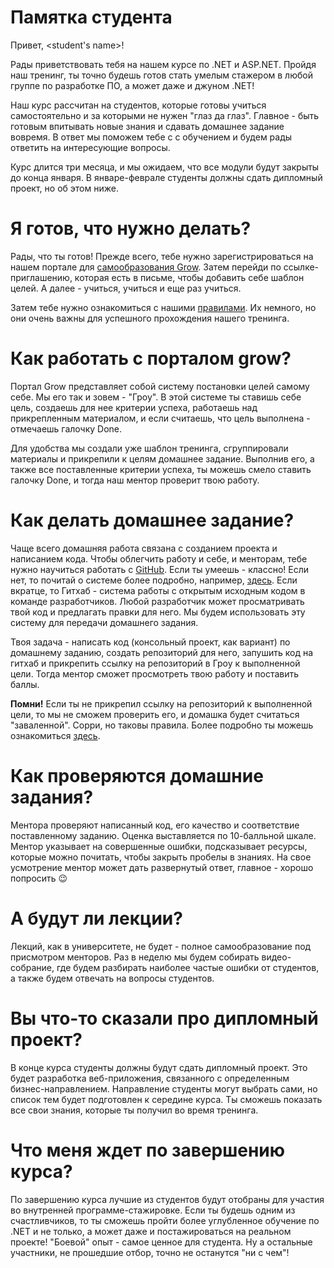 # Памятка студента

Привет, <student's name>!

Рады приветствовать тебя на нашем курсе по .NET и ASP.NET. Пройдя наш тренинг, ты точно будешь готов стать умелым стажером в любой группе по разработке ПО, а может даже и джуном .NET!

Наш курс рассчитан на студентов, которые готовы учиться самостоятельно и за которыми не нужен "глаз да глаз". Главное - быть готовым впитывать новые знания и сдавать домашнее задание вовремя. В ответ мы поможем тебе с с обучением и будем рады ответить на интересующие вопросы.

Курс длится три месяца, и мы ожидаем, что все модули будут закрыты до конца января. В январе-феврале студенты должны сдать дипломный проект, но об этом ниже.

# Я готов, что нужно делать?

Рады, что ты готов! Прежде всего, тебе нужно зарегистрироваться на нашем портале для [самообразования Grow](https://grow.telescopeai.com/landing/you). Затем перейди по ссылке-приглашению, которая есть в письме, чтобы добавить себе шаблон целей. А далее - учиться, учиться и еще раз учиться.

Затем тебе нужно ознакомиться с нашими [правилами](/2019-09-17-code-of-conduct.md). Их немного, но они очень важны для успешного прохождения нашего тренинга.

# Как работать с порталом grow?

Портал Grow представляет собой систему постановки целей самому себе. Мы его так и зовем - "Гроу". В этой системе ты ставишь себе цель, создаешь для нее критерии успеха, работаешь над прикрепленным материалом, и если считаешь, что цель выполнена - отмечаешь галочку Done. 

Для удобства мы создали уже шаблон тренинга, сгруппировали материалы и прикрепили к целям домашнее задание. Выполнив его, а также все поставленные критерии успеха, ты можешь смело ставить галочку Done, и тогда наш ментор проверит твою работу.

# Как делать домашнее задание?

Чаще всего домашняя работа связана с созданием проекта и написанием кода. Чтобы облегчить работу и себе, и менторам, тебе нужно научиться работать с [GitHub](https://github.com). Если ты умеешь - классно! Если нет, то почитай о системе более подробно, например, [здесь](https://www.howtogeek.com/180167/htg-explains-what-is-github-and-what-do-geeks-use-it-for/). Если вкратце, то Гитхаб - система работы с открытым исходным кодом в команде разработчиков. Любой разработчик может просматривать твой код и предлагать правки для него. Мы будем использовать эту систему для передачи домашнего задания.

Твоя задача - написать код (консольный проект, как вариант) по домашнему заданию, создать репозиторий для него, запушить код на гитхаб и прикрепить ссылку на репозиторий в Гроу к выполненной цели. Тогда ментор сможет просмотреть твою работу и поставить баллы.

**Помни!** Если ты не прикрепил ссылку на репозиторий к выполненной цели, то мы не сможем проверить его, и домашка будет считаться "заваленной". Сорри, но таковы правила. Более подробно ты можешь ознакомиться [здесь](/2019-09-18-student-introduction.md).

# Как проверяются домашние задания?

Ментора проверяют написанный код, его качество и соответствие поставленному заданию. Оценка выставляется по 10-балльной шкале. Ментор указывает на совершенные ошибки, подсказывает ресурсы, которые можно почитать, чтобы закрыть пробелы в знаниях. На свое усмотрение ментор может дать развернутый ответ, главное - хорошо попросить :wink:

# А будут ли лекции?

Лекций, как в университете, не будет - полное самообразование под присмотром менторов. Раз в неделю мы будем собирать видео-собрание, где будем разбирать наиболее частые ошибки от студентов, а также будем отвечать на вопросы студентов.

# Вы что-то сказали про дипломный проект?

В конце курса студенты должны будут сдать дипломный проект. Это будет разработка веб-приложения, связанного с определенным бизнес-направлением. Направление студенты могут выбрать сами, но список тем будет подготовлен к середине курса. Ты сможешь показать все свои знания, которые ты получил во время тренинга.

# Что меня ждет по завершению курса?

По завершению курса лучшие из студентов будут отобраны для участия во внутренней программе-стажировке. Если ты будешь одним из счастливчиков, то ты сможешь пройти более углубленное обучение по .NET и не только, а может даже и постажироваться на реальном проекте! "Боевой" опыт - самое ценное для студента. Ну а остальные участники, не прошедшие отбор, точно не останутся "ни с чем"!